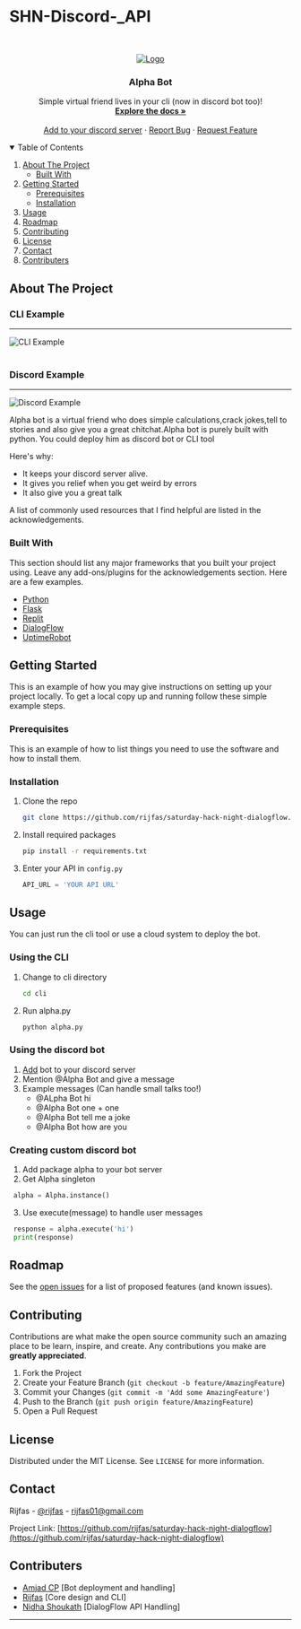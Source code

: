 # SHN-Discord-\_API

<!-- PROJECT LOGO -->
<br />
<p align="center">
  <a href="https://github.com/rijfas/saturday-hack-night-dialogflow">
    <img src="images/logo.png" alt="Logo">
  </a>

  <h3 align="center">Alpha Bot</h3>

  <p align="center">
    Simple virtual friend lives in your cli (now in discord bot too)!
    <br />
    <a href="https://github.com/rijfas/saturday-hack-night-dialogflow"><strong>Explore the docs »</strong></a>
    <br />
    <br />
    <a href="https://discord.com/api/oauth2/authorize?client_id=1038441968776257566&permissions=67648&scope=bot%20applications.commands">Add to your discord server</a>
    ·
    <a href="https://github.com/github.com/rijfas/saturday-hack-night-dialogflow/issues">Report Bug</a>
    ·
    <a href="https://github.com/github.com/rijfas/saturday-hack-night-dialogflow/issues">Request Feature</a>
  </p>
</p>

<!-- TABLE OF CONTENTS -->
<details open="open">
  <summary>Table of Contents</summary>
  <ol>
    <li>
      <a href="#about-the-project">About The Project</a>
      <ul>
        <li><a href="#built-with">Built With</a></li>
      </ul>
    </li>
    <li>
      <a href="#getting-started">Getting Started</a>
      <ul>
        <li><a href="#prerequisites">Prerequisites</a></li>
        <li><a href="#installation">Installation</a></li>
      </ul>
    </li>
    <li><a href="#usage">Usage</a></li>
    <li><a href="#roadmap">Roadmap</a></li>
    <li><a href="#contributing">Contributing</a></li>
    <li><a href="#license">License</a></li>
    <li><a href="#contact">Contact</a></li>
    <li><a href="#contributers">Contributers</a></li>
  </ol>
</details>

<!-- ABOUT THE PROJECT -->

## About The Project

### CLI Example

---

<img src="images/out_1.png" alt="CLI Example">

<br>
<br>

### Discord Example

---

<img src="images/out_2.png" alt="Discord Example">

Alpha bot is a virtual friend who does simple calculations,crack jokes,tell to stories and also give you a great chitchat.Alpha bot is purely built with python.
You could deploy him as discord bot or CLI tool

Here's why:

- It keeps your discord server alive.
- It gives you relief when you get weird by errors
- It also give you a great talk

A list of commonly used resources that I find helpful are listed in the acknowledgements.

### Built With

This section should list any major frameworks that you built your project using. Leave any add-ons/plugins for the acknowledgements section. Here are a few examples.

- [Python](https://www.python.org/)
- [Flask](https://flask.palletsprojects.com/)
- [Replit](https://replit.com/)
- [DialogFlow](https://dialogflow.cloud.google.com/#/getStarted)
- [UptimeRobot](https://uptimerobot.com/)

<!-- GETTING STARTED -->

## Getting Started

This is an example of how you may give instructions on setting up your project locally.
To get a local copy up and running follow these simple example steps.

### Prerequisites

This is an example of how to list things you need to use the software and how to install them.

### Installation

1. Clone the repo
   ```sh
   git clone https://github.com/rijfas/saturday-hack-night-dialogflow.git
   ```
2. Install required packages
   ```sh
   pip install -r requirements.txt
   ```
3. Enter your API in `config.py`
   ```py
   API_URL = 'YOUR API URL'
   ```

<!-- USAGE EXAMPLES -->

## Usage

You can just run the cli tool or use a cloud system to deploy the bot.

### Using the CLI

1. Change to cli directory
   ```sh
   cd cli
   ```
2. Run alpha.py
   ```sh
   python alpha.py
   ```

### Using the discord bot

1. <a href="https://discord.com/oauth2/authorize?client_id=868410422536052786&scope=bot">Add</a> bot to your discord server
2. Mention @Alpha Bot and give a message
3. Example messages (Can handle small talks too!)
   - @ALpha Bot hi
   - @Alpha Bot one + one
   - @Alpha Bot tell me a joke
   - @Alpha Bot how are you

### Creating custom discord bot

1. Add package alpha to your bot server
2. Get Alpha singleton

```py
 alpha = Alpha.instance()
```

3. Use execute(message) to handle user messages

```py
 response = alpha.execute('hi')
 print(response)
```

<!-- ROADMAP -->

## Roadmap

See the [open issues](https://github.com/othneildrew/Best-README-Template/issues) for a list of proposed features (and known issues).

<!-- CONTRIBUTING -->

## Contributing

Contributions are what make the open source community such an amazing place to be learn, inspire, and create. Any contributions you make are **greatly appreciated**.

1. Fork the Project
2. Create your Feature Branch (`git checkout -b feature/AmazingFeature`)
3. Commit your Changes (`git commit -m 'Add some AmazingFeature'`)
4. Push to the Branch (`git push origin feature/AmazingFeature`)
5. Open a Pull Request

<!-- LICENSE -->

## License

Distributed under the MIT License. See `LICENSE` for more information.

<!-- CONTACT -->

## Contact

Rijfas - [@rijfas](https://github.com/rijfas) - rijfas01@gmail.com

Project Link: [https://github.com/rijfas/saturday-hack-night-dialogflow](https://github.com/rijfas/saturday-hack-night-dialogflow)

<!-- CONTRIBUTERS -->

## Contributers

- [Amjad CP](https://github.com/amjadcp) [Bot deployment and handling]
- [Rijfas](https://github.com/rijfas) [Core design and CLI]
- [Nidha Shoukath](https://github.com/nidhashoukhath) [DialogFlow API Handling]

---
